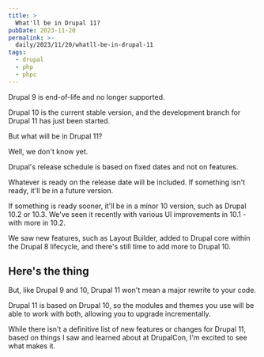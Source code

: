 ```yaml
---
title: >
  What'll be in Drupal 11?
pubDate: 2023-11-20
permalink: >-
  daily/2023/11/20/whatll-be-in-drupal-11
tags:
  - drupal
  - php
  - phpc
---
```


Drupal 9 is end-of-life and no longer supported.

Drupal 10 is the current stable version, and the development branch for Drupal 11 has just been started.

But what will be in Drupal 11?

Well, we don't know yet.

Drupal's release schedule is based on fixed dates and not on features.

Whatever is ready on the release date will be included. If something isn't ready, it'll be in a future version.

If something is ready sooner, it'll be in a minor 10 version, such as Drupal 10.2 or 10.3. We've seen it recently with various UI improvements in 10.1 - with more in 10.2.

We saw new features, such as Layout Builder, added to Drupal core within the Drupal 8 lifecycle, and there's still time to add more to Drupal 10.

## Here's the thing

But, like Drupal 9 and 10, Drupal 11 won't mean a major rewrite to your code.

Drupal 11 is based on Drupal 10, so the modules and themes you use will be able to work with both, allowing you to upgrade incrementally.

While there isn't a definitive list of new features or changes for Drupal 11, based on things I saw and learned about at DrupalCon, I'm excited to see what makes it.
